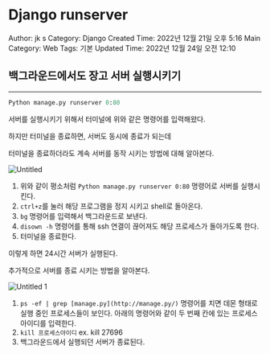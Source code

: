 # Django runserver

Author: jk s
Category: Django
Created Time: 2022년 12월 21일 오후 5:16
Main Category: Web
Tags: 기본
Updated Time: 2022년 12월 24일 오전 12:10

## 백그라운드에서도 장고 서버 실행시키기

---

```python
Python manage.py runserver 0:80
```

서버를 실행시키기 위해서 터미널에 위와 같은 명령어를 입력해왔다.

하지만 터미널을 종료하면, 서버도 동시에 종료가 되는데 

터미널을 종료하더라도 계속 서버를 동작 시키는 방법에 대해 알아본다.

![Untitled](https://user-images.githubusercontent.com/114375741/209357990-f9dbf0f7-d767-4ffb-9b26-055b23ba89c1.png)

1. 위와 같이 평소처럼 `Python manage.py runserver 0:80` 명령어로 서버를 실행시킨다.
2. `ctrl+z`를 눌러 해당 프로그램을 정지 시키고 shell로 돌아온다.
3. `bg` 명령어를 입력해서 백그라운드로 보낸다.
4. `disown -h` 명령어를 통해 ssh 연결이 끊어져도 해당 프로세스가 돌아가도록 한다.
5. 터미널을 종료한다.

이렇게 하면 24시간 서버가 실행된다.

추가적으로 서버를 종료 시키는 방법을 알아본다.

![Untitled 1](https://user-images.githubusercontent.com/114375741/209357999-ddabdbbc-3f7d-40ab-9897-6510ade2565f.png)

1. `ps -ef | grep [manage.py](http://manage.py/)` 명령어를 치면 데몬 형태로 실행 중인 프로세스들이 보인다. 아래의 명령어와 같이 두 번째 칸에 있는 프로세스 아이디를 입력한다.
2. `kill 프로세스아이디` ex. kill 27696
3. 백그라운드에서 실행되던 서버가 종료된다.
